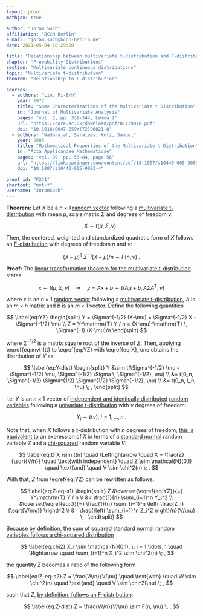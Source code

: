 ```yaml
---
layout: proof
mathjax: true

author: "Joram Soch"
affiliation: "BCCN Berlin"
e_mail: "joram.soch@bccn-berlin.de"
date: 2021-05-04 10:29:00

title: "Relationship between multivariate t-distribution and F-distribution"
chapter: "Probability Distributions"
section: "Multivariate continuous distributions"
topic: "Multivariate t-distribution"
theorem: "Relationship to F-distribution"

sources:
  - authors: "Lin, Pi-Erh"
    year: 1972
    title: "Some Characterizations of the Multivariate t Distribution"
    in: "Journal of Multivariate Analysis"
    pages: "vol. 2, pp. 339-344, Lemma 2"
    url: "https://core.ac.uk/download/pdf/81139018.pdf"
    doi: "10.1016/0047-259X(72)90021-8"
  - authors: "Nadarajah, Saralees; Kotz, Samuel"
    year: 2005
    title: "Mathematical Properties of the Multivariate t Distribution"
    in: "Acta Applicandae Mathematicae"
    pages: "vol. 89, pp. 53-84, page 56"
    url: "https://link.springer.com/content/pdf/10.1007/s10440-005-9003-4.pdf"
    doi: "10.1007/s10440-005-9003-4"

proof_id: "P231"
shortcut: "mvt-f"
username: "JoramSoch"
---
```



**Theorem:** Let $X$ be a $n \times 1$ [random vector](/D/rvec) following a [multivariate t-distribution](/D/mvt) with mean $\mu$, scale matrix $\Sigma$ and degrees of freedom $\nu$:

$$ \label{eq:X}
X \sim t(\mu, \Sigma, \nu) \; .
$$

Then, the centered, weighted and standardized quadratic form of $X$ follows an [F-distribution](/D/f) with degrees of freedom $n$ and $\nu$:

$$ \label{eq:mvt-f}
(X-\mu)^\mathrm{T} \, \Sigma^{-1} (X-\mu)/n \sim F(n, \nu) \; .
$$


**Proof:** The [linear transformation theorem for the multivariate t-distribution](/P/mvt-ltt) states

$$ \label{eq:mvt-ltt}
x \sim t(\mu, \Sigma, \nu) \quad \Rightarrow \quad y = Ax + b \sim t(A\mu + b, A \Sigma A^\mathrm{T}, \nu)
$$

where $x$ is an $n \times 1$ [random vector](/D/rvec) following a [multivariate t-distribution](/D/mvt), $A$ is an $m \times n$ matrix and $b$ is an $m \times 1$ vector. Define the following quantities

$$ \label{eq:YZ}
\begin{split}
Y = \Sigma^{-1/2} (X-\mu) = \Sigma^{-1/2} X - \Sigma^{-1/2} \mu \\
Z = Y^\mathrm{T} Y / n = (X-\mu)^\mathrm{T} \, \Sigma^{-1} (X-\mu)/n
\end{split}
$$

where $\Sigma^{-1/2}$ is a matrix square root of the inverse of $\Sigma$. Then, applying \eqref{eq:mvt-ltt} to \eqref{eq:YZ} with \eqref{eq:X}, one obtains the distribution of $Y$ as

$$ \label{eq:Y-dist}
\begin{split}
Y &\sim t(\Sigma^{-1/2} \mu - \Sigma^{-1/2} \mu, \Sigma^{-1/2} \Sigma \, \Sigma^{-1/2}, \nu) \\
&= t(0_n, \Sigma^{-1/2} \Sigma^{1/2} \Sigma^{1/2} \Sigma^{-1/2}, \nu) \\
&= t(0_n, I_n, \nu) \; ,
\end{split}
$$

i.e. $Y$ is an $n \times 1$ vector of [independent and identically distributed](/D/iid) [random variables](/D/rvar) following a [univariate t-distribution](/D/t) with $\nu$ degrees of freedom:

$$ \label{eq:yi-dist}
Y_i \sim t(\nu), \; i = 1,\ldots,n \; .
$$

Note that, when $X$ follows a t-distribution with $n$ degrees of freedom, [this is equivalent to](/D/t) an expression of $X$ in terms of a [standard normal](/D/snorm) random variable $Z$ and a [chi-squared](/D/chi2) random variable $V$:

$$ \label{eq:t}
X \sim t(n) \quad \Leftrightarrow \quad X = \frac{Z}{\sqrt{V/n}} \quad \text{with independent} \quad Z \sim \mathcal{N}(0,1) \quad \text{and} \quad V \sim \chi^2(n) \; .
$$

With that, $Z$ from \eqref{eq:YZ} can be rewritten as follows:

$$ \label{eq:Z-eq-s1}
\begin{split}
Z &\overset{\eqref{eq:YZ}}{=} Y^\mathrm{T} Y / n \\
&= \frac{1}{n} \sum_{i=1}^n Y_i^2 \\
&\overset{\eqref{eq:t}}{=} \frac{1}{n} \sum_{i=1}^n \left( \frac{Z_i}{\sqrt{V/\nu}} \right)^2 \\
&= \frac{\left( \sum_{i=1}^n Z_i^2 \right)/n}{V/\nu} \; .
\end{split}
$$

Because [by definition, the sum of squared standard normal random variables follows a chi-squared distribution](/D/chi2)

$$ \label{eq:chi2}
X_i \sim \mathcal{N}(0,1), \; i = 1,\ldots,n \quad \Rightarrow \quad \sum_{i=1}^n X_i^2 \sim \chi^2(n) \; ,
$$

the quantity $Z$ becomes a ratio of the following form

$$ \label{eq:Z-eq-s2}
Z = \frac{W/n}{V/\nu} \quad \text{with} \quad W \sim \chi^2(n) \quad \text{and} \quad V \sim \chi^2(\nu) \; ,
$$

such that $Z$, [by definition, follows an F-distribution](/D/f):

$$ \label{eq:Z-dist}
Z = \frac{W/n}{V/\nu} \sim F(n, \nu) \; .
$$